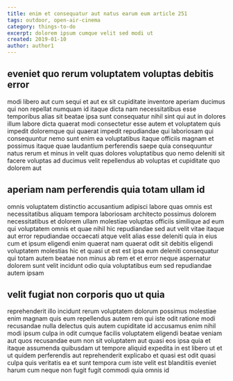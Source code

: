 ```yaml
---
title: enim et consequatur aut natus earum eum article 251
tags: outdoor, open-air-cinema
category: things-to-do
excerpt: dolorem ipsum cumque velit sed modi ut
created: 2019-01-10
author: author1
---
```


## eveniet quo rerum voluptatem voluptas debitis error

modi libero aut cum sequi et aut ex sit cupiditate inventore aperiam ducimus qui non repellat numquam id itaque dicta nam necessitatibus esse temporibus alias sit beatae ipsa sunt consequatur nihil sint qui aut in dolores illum labore dicta quaerat modi consectetur esse autem et voluptatem quis impedit doloremque qui quaerat impedit repudiandae qui laboriosam qui consequuntur nemo sunt enim ea voluptatibus itaque officiis magnam et possimus itaque quae laudantium perferendis saepe quia consequuntur natus rerum et minus in velit quas dolores voluptatibus quo nemo deleniti sit facere voluptas ad ducimus velit repellendus ab voluptas et cupiditate quo dolorem aut

## aperiam nam perferendis quia totam ullam id

omnis voluptatem distinctio accusantium adipisci labore quas omnis est necessitatibus aliquam tempora laboriosam architecto possimus dolorem necessitatibus et dolorem ullam molestiae voluptas officiis similique ad eum qui voluptatem omnis et quae nihil hic repudiandae sed aut velit vitae itaque aut error repudiandae occaecati atque velit alias esse deleniti quia in eius cum et ipsum eligendi enim quaerat nam quaerat odit sit debitis eligendi voluptatem molestias hic et quasi ut est est ipsa eum deleniti consequatur qui totam autem beatae non minus ab rem et et error neque aspernatur dolorem sunt velit incidunt odio quia voluptatibus eum sed repudiandae autem ipsam

## velit fugiat non corporis quo ut quia

reprehenderit illo incidunt rerum voluptatem dolorum possimus molestiae enim magnam quis eum repellendus autem rem qui iste odit ratione modi recusandae nulla delectus quis autem cupiditate id accusamus enim nihil modi ipsum culpa in odit cumque facilis voluptatem eligendi beatae veniam aut quos recusandae eum non sit voluptatem aut quasi eos ipsa quia et itaque assumenda quibusdam ut tempore aliquid expedita in est libero ut et ut quidem perferendis aut reprehenderit explicabo et quasi est odit quasi culpa quis veritatis ea et sunt tempora cum iste velit est blanditiis eveniet harum cum neque non fugit fugit commodi quia omnis id

